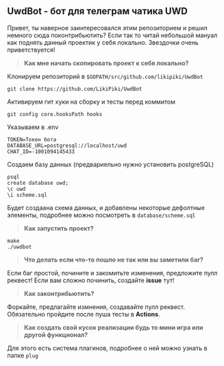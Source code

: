 ## UwdBot - бот для телеграм чатика UWD

Привет, ты наверное заинтересовался этим репозиторием и решил немного сюда поконтрибьютить? Если так то читай небольшой мануал как поднять данный проектик у себя локально. Звездочки очень приветствуется!

> __Как мне начать скопировать проект к себя локально?__

Клонируем репозиторий в ``$GOPATH/src/github.com/likipiki/UwdBot``
```
git clone https://github.com/LikiPiki/UwdBot
```
Активируем гит хуки на сборку и тесты перед коммитом
```
git config core.hooksPath hooks
```

Указываем в .env
```
TOKEN=Токен бота
DATABASE_URL=postgresql://localhost/uwd
CHAT_ID=-1001094145433
```
Создаем базу данных (предвариельно нужно установить postgreSQL)
```
psql
create database uwd;
\c uwd
\i scheme.sql
```
Будет создаана схема данных, и добавлены некоторые дефолтные элементы, подробнее можно посмотреть в ``database/scheme.sql``

> __Как запустить проект?__
```
make
./uwdbot
```

> __Что делать если что-то пошло не так или вы заметили баг?__

Если баг простой, почините и закомитьте изменения, предложите пулл реквест! Если вам сложно починить, создайте __issue__  тут!

> __Как законтрибьютить?__

Форкайте, предлагайте измнения, создавайте пулл реквест. Обязательно пройдите после пуша тесты в __Actions__.

> __Как создать свой кусок реализации будь то мини игра или другой функционал?__

Для этого есть система плагинов, подробнее о ней можно узнать в папке ``plug``